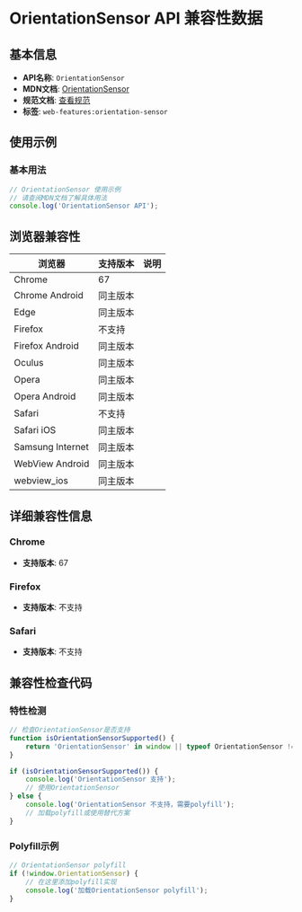 # OrientationSensor API 兼容性数据

## 基本信息

- **API名称**: `OrientationSensor`
- **MDN文档**: [OrientationSensor](https://developer.mozilla.org/docs/Web/API/OrientationSensor)
- **规范文档**: [查看规范](https://w3c.github.io/orientation-sensor/#orientationsensor-interface)
- **标签**: `web-features:orientation-sensor`

## 使用示例

### 基本用法

```javascript
// OrientationSensor 使用示例
// 请查阅MDN文档了解具体用法
console.log('OrientationSensor API');
```

## 浏览器兼容性

| 浏览器 | 支持版本 | 说明 |
|--------|----------|------|
| Chrome | 67 |  |
| Chrome Android | 同主版本 |  |
| Edge | 同主版本 |  |
| Firefox | 不支持 |  |
| Firefox Android | 同主版本 |  |
| Oculus | 同主版本 |  |
| Opera | 同主版本 |  |
| Opera Android | 同主版本 |  |
| Safari | 不支持 |  |
| Safari iOS | 同主版本 |  |
| Samsung Internet | 同主版本 |  |
| WebView Android | 同主版本 |  |
| webview_ios | 同主版本 |  |

## 详细兼容性信息

### Chrome

- **支持版本**: 67

### Firefox

- **支持版本**: 不支持

### Safari

- **支持版本**: 不支持

## 兼容性检查代码

### 特性检测

```javascript
// 检查OrientationSensor是否支持
function isOrientationSensorSupported() {
    return 'OrientationSensor' in window || typeof OrientationSensor !== 'undefined';
}

if (isOrientationSensorSupported()) {
    console.log('OrientationSensor 支持');
    // 使用OrientationSensor
} else {
    console.log('OrientationSensor 不支持，需要polyfill');
    // 加载polyfill或使用替代方案
}
```

### Polyfill示例

```javascript
// OrientationSensor polyfill
if (!window.OrientationSensor) {
    // 在这里添加polyfill实现
    console.log('加载OrientationSensor polyfill');
}
```

